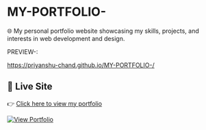 # MY-PORTFOLIO-
🌐 My personal portfolio website showcasing my skills, projects, and interests in web development and design.

PREVIEW-:

https://priyanshu-chand.github.io/MY-PORTFOLIO-/

## 🔗 Live Site

👉 [Click here to view my portfolio](https://priyanshu-chand.github.io/MyPortfolio/)


[![View Portfolio](https://img.shields.io/badge/View-Portfolio-blueviolet?style=for-the-badge)](https://priyanshu-chand.github.io/MyPortfolio/)
